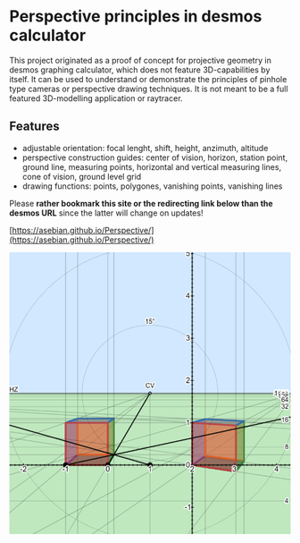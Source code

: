 # Perspective principles in desmos calculator

This project originated as a proof of concept for projective geometry in desmos graphing calculator, which does not feature 3D-capabilities by itself. It can be used to understand or demonstrate the principles of pinhole type cameras or perspective drawing techniques. It is not meant to be a full featured 3D-modelling application or raytracer. 

## Features
* adjustable orientation: focal lenght, shift, height, anzimuth, altitude
* perspective construction guides: center of vision, horizon, station point, ground line, measuring points, horizontal and vertical measuring lines, cone of vision, ground level grid
* drawing functions: points, polygones, vanishing points, vanishing lines

Please **rather bookmark this site or the redirecting link below than the desmos URL** since the latter will change on updates!

[https://asebian.github.io/Perspective/](https://asebian.github.io/Perspective/)

![screenshot](perspective.png)
